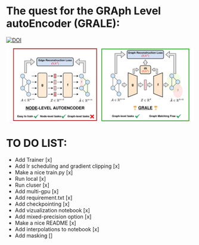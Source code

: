 **The quest for the GRAph Level autoEncoder (GRALE)**:
========
[![DOI](https://img.shields.io/badge/arXiv-https%3A%2F%2Fdoi.org%2F10.48550%2FarXiv.2203.10202-B31B1B)](https://arxiv.org/abs/2505.22109) 

![GRALE Figure](GRALE_fig.png)

# TO DO LIST:

- Add Trainer [x]
- Add lr scheduling and gradient clipping [x]
- Make a nice train.py [x]
- Run local [x]
- Run cluser [x]
- Add multi-gpu [x]
- Add requirement.txt [x]
- Add checkpointing [x]
- Add vizualization notebook [x]
- Add mixed-precision option [x]
- Make a nice README [x]
- Add interpolations to notebook [x]
- Add masking []